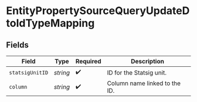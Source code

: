 # EntityPropertySourceQueryUpdateDtoIdTypeMapping


## Fields

| Field                         | Type                          | Required                      | Description                   |
| ----------------------------- | ----------------------------- | ----------------------------- | ----------------------------- |
| `statsigUnitID`               | *string*                      | :heavy_check_mark:            | ID for the Statsig unit.      |
| `column`                      | *string*                      | :heavy_check_mark:            | Column name linked to the ID. |